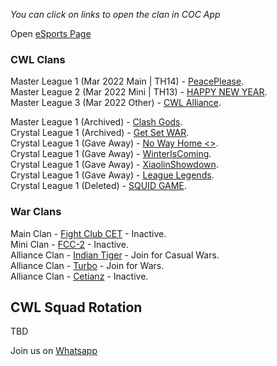 _You can click on links to open the clan in COC App_

Open [eSports Page](./eSports.md)

### CWL Clans  
  Master  League 1 (Mar 2022 Main | TH14) - [PeacePlease](https://link.clashofclans.com/en?action=OpenClanProfile&tag=#2LRLQGGGY).  
  Master  League 2 (Mar 2022 Mini | TH13) - [HAPPY NEW YEAR](https://link.clashofclans.com/en?action=OpenClanProfile&tag=#2Q92GQVGU).  
  Master  League 3 (Mar 2022 Other) - [CWL Alliance](https://link.clashofclans.com/en?action=OpenClanProfile&tag=#2P92PP82L).  
  
  Master  League 1 (Archived) - [Clash Gods](https://link.clashofclans.com/en?action=OpenClanProfile&tag=#2YGLUYVY0).  
  Crystal League 1 (Archived) - [Get Set WAR](https://link.clashofclans.com/en?action=OpenClanProfile&tag=#2PCRU82VU).  
  Crystal League 1 (Gave Away) - [No Way Home <>](https://link.clashofclans.com/en?action=OpenClanProfile&tag=#2LRULJQRQ).  
  Crystal League 1 (Gave Away) - [WinterIsComing](https://link.clashofclans.com/en?action=OpenClanProfile&tag=#2LU09YU20).  
  Crystal League 1 (Gave Away) - [XiaolinShowdown](https://link.clashofclans.com/en?action=OpenClanProfile&tag=#2LUYUPG2P).  
  Crystal League 1 (Gave Away) - [League Legends](https://link.clashofclans.com/en?action=OpenClanProfile&tag=#2L8GPUJ0C).  
  Crystal League 1 (Deleted) - [SQUID GAME](https://link.clashofclans.com/en?action=OpenClanProfile&tag=#2QQ2L82G8).  

### War Clans
  Main Clan - [Fight Club CET](https://link.clashofclans.com/en?action=OpenClanProfile&tag=#PP0YPJL2) - Inactive.  
  Mini Clan - [FCC-2](https://link.clashofclans.com/en?action=OpenClanProfile&tag=#290R2Q8LP) - Inactive.  
  Alliance Clan - [Indian Tiger](https://link.clashofclans.com/en?action=OpenClanProfile&tag=#2QLR2CRLV) - Join for Casual Wars.  
  Alliance Clan - [Turbo](https://link.clashofclans.com/en?action=OpenClanProfile&tag=#292QRGCUG) - Join for Wars.  
  Alliance Clan - [Cetianz](https://link.clashofclans.com/en?action=OpenClanProfile&tag=#Q2YUV9CJ) - Inactive.  

## CWL Squad Rotation
TBD

Join us on [Whatsapp](https://chat.whatsapp.com/EeZ8MdJnLyAJaVD7suoo3y)
